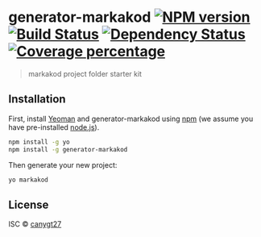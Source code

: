 # generator-markakod [![NPM version][npm-image]][npm-url] [![Build Status][travis-image]][travis-url] [![Dependency Status][daviddm-image]][daviddm-url] [![Coverage percentage][coveralls-image]][coveralls-url]
> markakod project folder starter kit

## Installation

First, install [Yeoman](http://yeoman.io) and generator-markakod using [npm](https://www.npmjs.com/) (we assume you have pre-installed [node.js](https://nodejs.org/)).

```bash
npm install -g yo
npm install -g generator-markakod
```

Then generate your new project:

```bash
yo markakod
```

## License

ISC © [canygt27]()


[npm-image]: https://badge.fury.io/js/generator-markakod.svg
[npm-url]: https://npmjs.org/package/generator-markakod
[travis-image]: https://travis-ci.org/canygt27/generator-markakod.svg?branch=master
[travis-url]: https://travis-ci.org/canygt27/generator-markakod
[daviddm-image]: https://david-dm.org/canygt27/generator-markakod.svg?theme=shields.io
[daviddm-url]: https://david-dm.org/canygt27/generator-markakod
[coveralls-image]: https://coveralls.io/repos/canygt27/generator-markakod/badge.svg
[coveralls-url]: https://coveralls.io/r/canygt27/generator-markakod
